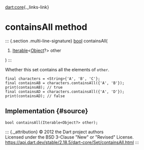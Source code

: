 [dart:core](../../dart-core/dart-core-library){._links-link}

containsAll method
==================

::: {.section .multi-line-signature}
[bool](../bool-class) containsAll(

1.  [Iterable](../iterable-class)\<[Object](../object-class)?\> other

)
:::

Whether this set contains all the elements of `other`.

``` {.language-dart data-language="dart"}
final characters = <String>{'A', 'B', 'C'};
final containsAB = characters.containsAll({'A', 'B'});
print(containsAB); // true
final containsAD = characters.containsAll({'A', 'D'});
print(containsAD); // false
```

Implementation {#source}
--------------

``` {.language-dart data-language="dart"}
bool containsAll(Iterable<Object?> other);
```

::: {._attribution}
© 2012 the Dart project authors\
Licensed under the BSD 3-Clause \"New\" or \"Revised\" License.\
<https://api.dart.dev/stable/2.18.5/dart-core/Set/containsAll.html>
:::
